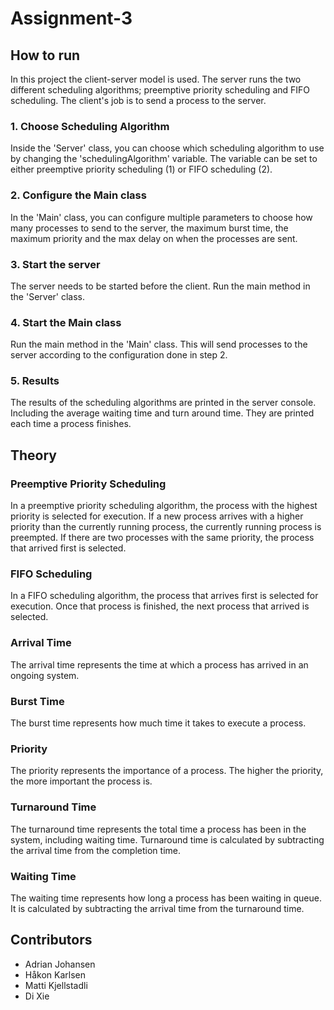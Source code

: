 # Assignment-3

## How to run
In this project the client-server model is used. The server runs the two different scheduling algorithms; 
preemptive priority scheduling and FIFO scheduling. The client's job is to send a process to the server.

### 1. Choose Scheduling Algorithm
Inside the 'Server' class, you can choose which scheduling algorithm to use by changing the 'schedulingAlgorithm' 
variable. The variable can be set to either preemptive priority scheduling (1) or FIFO scheduling (2).

### 2. Configure the Main class
In the 'Main' class, you can configure multiple parameters to choose how many processes to send to the server,
the maximum burst time, the maximum priority and the max delay on when the processes are sent.

### 3. Start the server
The server needs to be started before the client. Run the main method in the 'Server' class.

### 4. Start the Main class
Run the main method in the 'Main' class. This will send processes to the server according to the configuration
done in step 2.

### 5. Results
The results of the scheduling algorithms are printed in the server console. Including the average waiting time and turn
around time. They are printed each time a process finishes.


## Theory

### Preemptive Priority Scheduling
In a preemptive priority scheduling algorithm, the process with the highest priority is selected for execution.
If a new process arrives with a higher priority than the currently running process, the currently running process is 
preempted. If there are two processes with the same priority, the process that arrived first is selected.

### FIFO Scheduling
In a FIFO scheduling algorithm, the process that arrives first is selected for execution. 
Once that process is finished, the next process that arrived is selected.

### Arrival Time
The arrival time represents the time at which a process has arrived in an ongoing system.

### Burst Time
The burst time represents how much time it takes to execute a process.

### Priority
The priority represents the importance of a process. The higher the priority, the more important the process is.

### Turnaround Time
The turnaround time represents the total time a process has been in the system, including waiting time.
Turnaround time is calculated by subtracting the arrival time from the completion time.

### Waiting Time
The waiting time represents how long a process has been waiting in queue. It is calculated by subtracting the
arrival time from the turnaround time.

## Contributors
- Adrian Johansen
- Håkon Karlsen
- Matti Kjellstadli
- Di Xie
